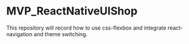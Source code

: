 # MVP_ReactNativeUIShop
This repository will record how to use css-flexbox and integrate react-navigation and theme switching.
